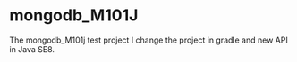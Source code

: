 mongodb_M101J
=============

The mongodb_M101j test project
I change the project in gradle and new API in Java SE8.
